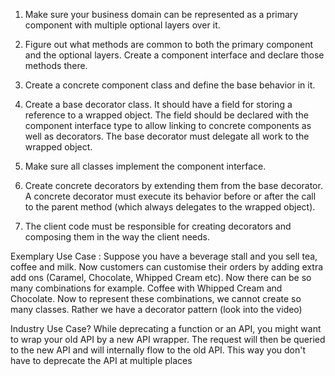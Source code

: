 1. Make sure your business domain can be represented as a primary component with multiple optional layers over it. 
2. Figure out what methods are common to both the primary component and the optional layers. Create a component interface and declare those methods there.

3. Create a concrete component class and define the base behavior in it.

4. Create a base decorator class. It should have a field for storing a reference to a wrapped object. The field should be declared with the component interface type to allow linking to concrete components as well as decorators. The base decorator must delegate all work to the wrapped object. 
5. Make sure all classes implement the component interface.

6. Create concrete decorators by extending them from the base decorator. A concrete decorator must execute its behavior before or after the call to the parent method (which always delegates to the wrapped object).

7. The client code must be responsible for creating decorators and composing them in the way the client needs.


Exemplary Use Case : Suppose you have a beverage stall and you sell tea, coffee and milk. Now customers can customise their orders
by adding extra add ons (Caramel, Chocolate, Whipped Cream etc). Now there can be so many combinations for example. Coffee with Whipped Cream and Chocolate. 
Now to represent these combinations, we cannot create so many classes. Rather we have a decorator pattern (look into the video)

Industry Use Case? While deprecating a function or an API, you might want to wrap your old API by a new API wrapper. The request will then be queried to the new API and will internally flow to the old API. This way you don't have to deprecate the API at multiple places